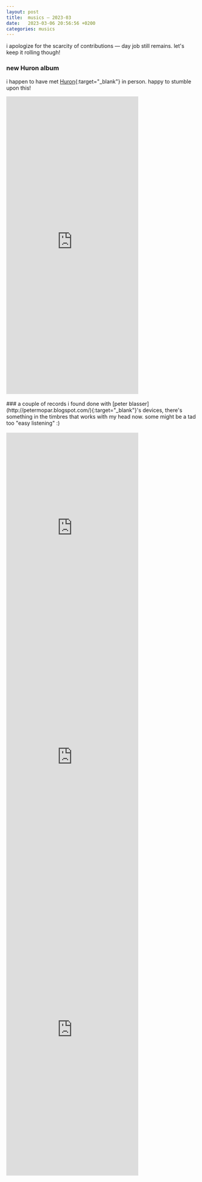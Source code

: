 ```yaml
---
layout: post
title:  musics — 2023-03	
date:   2023-03-06 20:56:56 +0200
categories: musics
---
```

i apologize for the scarcity of contributions — day job still remains. let's keep it rolling though!

### new Huron album
i happen to have met [Huron](https://huron.bandcamp.com/){:target="_blank"} in person. happy to stumble upon this!
<iframe style="border: 0; width: 350px; height: 786px;" src="https://bandcamp.com/EmbeddedPlayer/album=3551338742/size=large/bgcol=ffffff/linkcol=0687f5/transparent=true/" seamless><a href="https://huron.bandcamp.com/album/huron-is-dead-long-live-hur0n">Huron Is Dead, Long Live hur0n by hur0n</a></iframe>
<br><br>
### a couple of records i found
done with [peter blasser](http://petermopar.blogspot.com/){:target="_blank"}'s devices, there's something in the timbres that works with my head now. some might be a tad too "easy listening" :)
<br><br>
<iframe style="border: 0; width: 350px; height: 522px;" src="https://bandcamp.com/EmbeddedPlayer/album=2036264545/size=large/bgcol=ffffff/linkcol=0687f5/transparent=true/" seamless><a href="https://toneburst.bandcamp.com/album/music-for-shakuhachi-electronics">Music for Shakuhachi &amp; Electronics by Sanger &amp; Sanger</a></iframe>
<iframe style="border: 0; width: 350px; height: 687px;" src="https://bandcamp.com/EmbeddedPlayer/album=270587294/size=large/bgcol=ffffff/linkcol=0687f5/transparent=true/" seamless><a href="https://shxr1.bandcamp.com/album/synthetic-forest">Synthetic Forest by SHXR1</a></iframe>
<iframe style="border: 0; width: 350px; height: 753px;" src="https://bandcamp.com/EmbeddedPlayer/album=3526711970/size=large/bgcol=ffffff/linkcol=0687f5/transparent=true/" seamless><a href="https://marcmeanmusic.bandcamp.com/album/winds">Winds by Marc Méan</a></iframe>
<br><br>